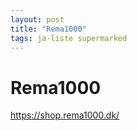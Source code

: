 ```yaml
---
layout: post
title: "Rema1000"
tags: ja-liste supermarked
---
```


# Rema1000

https://shop.rema1000.dk/
